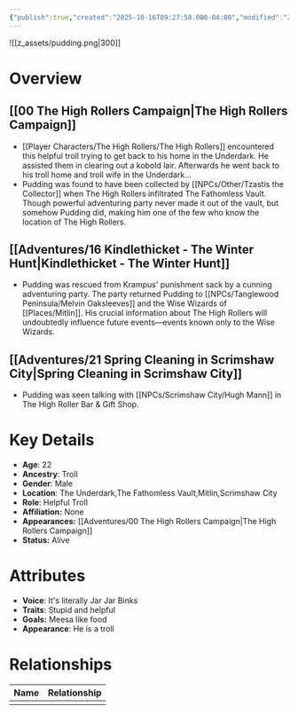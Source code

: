 ```yaml
---
{"publish":true,"created":"2025-10-16T09:27:58.000-04:00","modified":"2025-10-16T14:48:26.840-04:00","published":"2025-10-16T14:48:26.840-04:00","cssclasses":"","Age":"22","Ancestry":"Troll","Gender":"Male","Location":["The Underdark","The Fathomless Vault","Mitlin","Scrimshaw City"],"Role":["Helpful Troll"],"Affiliation":["None"],"Appearances":["[[Adventures/00 The High Rollers Campaign\|The High Rollers Campaign]]"],"Status":"Alive"}
---
```


![[z_assets/pudding.png|300]]

# Overview

## [[00 The High Rollers Campaign|The High Rollers Campaign]]
- [[Player Characters/The High Rollers/The High Rollers]] encountered this helpful troll trying to get back to his home in the Underdark. He assisted them in clearing out a kobold lair. Afterwards he went back to his troll home and troll wife in the Underdark...
- Pudding was found to have been collected by [[NPCs/Other/Tzastis the Collector]] when The High Rollers infiltrated The Fathomless Vault. Though powerful adventuring party never made it out of the vault, but somehow Pudding did, making him one of the few who know the location of The High Rollers.

## [[Adventures/16 Kindlethicket - The Winter Hunt\|Kindlethicket - The Winter Hunt]]
- Pudding was rescued from Krampus' punishment sack by a cunning adventuring party. The party returned Pudding to [[NPCs/Tanglewood Peninsula/Melvin Oaksleeves]] and the Wise Wizards of [[Places/Mitlin]]. His crucial information about The High Rollers will undoubtedly influence future events—events known only to the Wise Wizards.

## [[Adventures/21 Spring Cleaning in Scrimshaw City\|Spring Cleaning in Scrimshaw City]]
- Pudding was seen talking with [[NPCs/Scrimshaw City/Hugh Mann]] in The High Roller Bar & Gift Shop.

# Key Details
- **Age**: 22
- **Ancestry**: Troll
- **Gender**: Male
- **Location**: The Underdark,The Fathomless Vault,Mitlin,Scrimshaw City
- **Role**: Helpful Troll
- **Affiliation:** None
- **Appearances:** [[Adventures/00 The High Rollers Campaign\|The High Rollers Campaign]]
- **Status:** Alive

# Attributes
- **Voice**: It's literally Jar Jar Binks
- **Traits**: Stupid and helpful
- **Goals:** Meesa like food
- **Appearance**: He is a troll

# Relationships

| Name | Relationship |
| ---- | ------------ |
|      |              |
